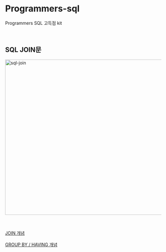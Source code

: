 # Programmers-sql
Programmers SQL 고득점 kit

<br><h2>SQL JOIN문</h2>
<img src="https://user-images.githubusercontent.com/120318020/222019742-8a72a3ad-46e2-4265-8e62-a2a30a7b87d4.png" alt="sql-join" width="700px" height="500px">

<br><br>
<a href="https://doh-an.tistory.com/30">JOIN 개념</a><br><br>
<a href="https://doh-an.tistory.com/30](http://www.gurubee.net/lecture/1032">GROUP BY / HAVING 개념</a>
